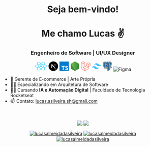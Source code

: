 <h1 align="center">Seja bem-vindo!</h1>
<h1 align="center">Me chamo Lucas ✌</h1>
<h3 align="center">Engenheiro de Software | UI/UX Designer</h3>

<p align="center">
  <img src="https://raw.githubusercontent.com/devicons/devicon/master/icons/react/react-original.svg" alt="React" width="40" height="30"/>
  <img src="https://raw.githubusercontent.com/devicons/devicon/master/icons/nextjs/nextjs-original.svg" alt="Nextjs" width="30" height="30"/>
  <img src="https://raw.githubusercontent.com/devicons/devicon/master/icons/typescript/typescript-original.svg" alt="Typescript"  width="30" height="30"/>
  <img src="https://raw.githubusercontent.com/devicons/devicon/master/icons/nodejs/nodejs-original.svg" alt="Nodejs"  width="30" height="30"/>
  <img src="https://raw.githubusercontent.com/devicons/devicon/master/icons/laravel/laravel-original.svg" alt="Laravel"  width="30" height="30"/>
  <img src="https://raw.githubusercontent.com/devicons/devicon/master/icons/tailwindcss/tailwindcss-original.svg" alt="Tailwind" width="30" height="30"/>
  <img src="https://raw.githubusercontent.com/devicons/devicon/master/icons/postgresql/postgresql-original.svg" alt="PostgreSQL" width="30" height="30"/>
  <img src="https://cdn.jsdelivr.net/gh/devicons/devicon/icons/figma/figma-original.svg" alt="Figma" width="40" height="30"/>
</p>

- 🔭 Gerente de E-commerce | Arte Própria
- 👨‍💻 Especializando em Arquitetura de Software
- 👨‍🎓 Cursando <strong>IA e Automação Digital</strong> | Faculdade de Tecnologia Rocketseat
- 📫 Contato: lucas.asilveira.sh@gmail.com
<br/>

<p align="center">
  <a href="https://github.com/anuraghazra/github-readme-stats">
    <img
      align="center"
      height="165"
      src="https://github-readme-stats.vercel.app/api?username=lucasAlmeidaSilveira&show_icons=true&hide_border=true&theme=default"
    />
  </a>
  <a href="https://github.com/anuraghazra/github-readme-stats">
    <img
      align="center"
      height="165"
      src="https://github-readme-stats.vercel.app/api/top-langs/?username=lucasAlmeidaSilveira&layout=compact&hide_border=true&theme=default"
    />
  </a>
</p>

<p align="center">
<a href="https://www.linkedin.com/in/lucasalmeidadasilveira/" target="blank"><img align="center" src="https://cdn.jsdelivr.net/npm/simple-icons@3.0.1/icons/linkedin.svg" alt="lucasalmeidadasilveira" height="20" width="20" /></a>
<a href="https://www.fb.com/LucasxxAlmeida/" target="blank"><img align="center" src="https://cdn.jsdelivr.net/npm/simple-icons@3.0.1/icons/facebook.svg" alt="lucasalmeidadasilveira" height="20" width="20" /></a>
<a href="https://instagram.com/lucas_asilveira" target="blank"><img align="center" src="https://cdn.jsdelivr.net/npm/simple-icons@3.0.1/icons/instagram.svg" alt="lucasalmeidadasilveira" height="20" width="20" /></a>
</p>


